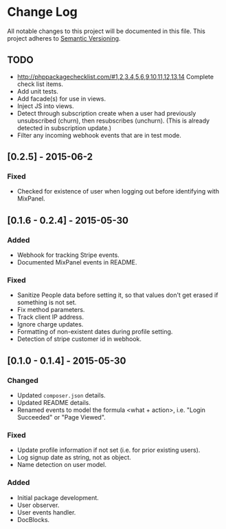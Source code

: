 # Change Log
All notable changes to this project will be documented in this file.
This project adheres to [Semantic Versioning](http://semver.org/).

## TODO
- http://phppackagechecklist.com/#1,2,3,4,5,6,9,10,11,12,13,14
  Complete check list items.
- Add unit tests.
- Add facade(s) for use in views.
- Inject JS into views.
- Detect through subscription create when a user had previously unsubscribed (churn), then resubscribes (unchurn).
(This is already detected in subscription update.)
- Filter any incoming webhook events that are in test mode.

## [0.2.5] - 2015-06-2
### Fixed
- Checked for existence of user when logging out before identifying with MixPanel.

## [0.1.6 - 0.2.4] - 2015-05-30
### Added
- Webhook for tracking Stripe events.
- Documented MixPanel events in README.

### Fixed
- Sanitize People data before setting it, so that values don't get erased if something is not set.
- Fix method parameters.
- Track client IP address.
- Ignore charge updates.
- Formatting of non-existent dates during profile setting.
- Detection of stripe customer id in webhook.

## [0.1.0 - 0.1.4] - 2015-05-30
### Changed
- Updated `composer.json` details.
- Updated README details.
- Renamed events to model the formula <what + action>, i.e. "Login Succeeded" or "Page Viewed".

### Fixed
- Update profile information if not set (i.e. for prior existing users).
- Log signup date as string, not as object.
- Name detection on user model.

### Added
- Initial package development.
- User observer.
- User events handler.
- DocBlocks.
